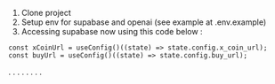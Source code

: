 
1. Clone project
2. Setup env for supabase and openai (see example at .env.example)
3. Accessing supabase now using this code below : 

```
const xCoinUrl = useConfig()((state) => state.config.x_coin_url);
const buyUrl = useConfig()((state) => state.config.buy_url);
```

.
.
.
.
.
.
.
.
